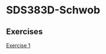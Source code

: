 # SDS383D-Schwob

## Exercises

<a href="https://github.com/michaelschwob/SDS383D-Schwob/tree/main/Exercises/Exercise%201">Exercise 1</a>
